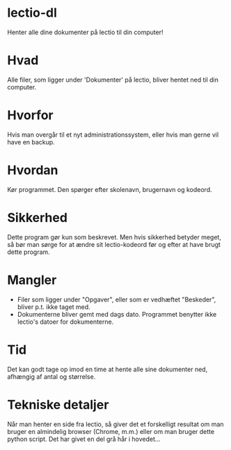 # lectio-dl
Henter alle dine dokumenter på lectio til din computer!

# Hvad
Alle filer, som ligger under 'Dokumenter' på lectio, bliver hentet ned til din computer.

# Hvorfor
Hvis man overgår til et nyt administrationssystem, eller hvis man gerne vil have en backup.

# Hvordan
Kør programmet. Den spørger efter skolenavn, brugernavn og kodeord.

# Sikkerhed
Dette program gør kun som beskrevet. Men hvis sikkerhed betyder meget, så bør man sørge for at ændre sit lectio-kodeord før og efter at have brugt dette program.

# Mangler
* Filer som ligger under "Opgaver", eller som er vedhæftet "Beskeder", bliver p.t. ikke taget med.
* Dokumenterne bliver gemt med dags dato. Programmet benytter ikke lectio's datoer for dokumenterne.

# Tid
Det kan godt tage op imod en time at hente alle sine dokumenter ned, afhængig af antal og størrelse.

# Tekniske detaljer
Når man henter en side fra lectio, så giver det et forskelligt resultat om man bruger en almindelig browser (Chrome, m.m.) eller om man bruger dette python script. Det har givet en del grå hår i hovedet...
